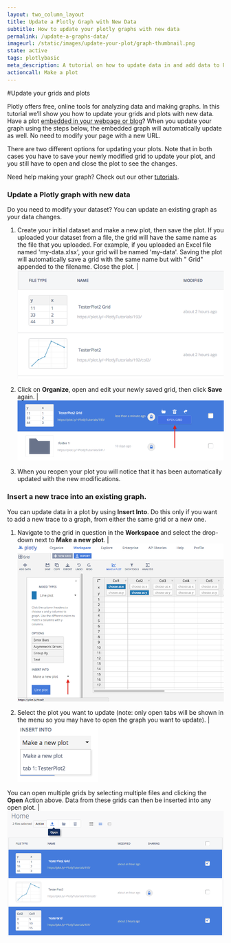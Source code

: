 ```yaml
---
layout: two_column_layout
title: Update a Plotly Graph with New Data
subtitle: How to update your plotly graphs with new data
permalink: /update-a-graphs-data/
imageurl: /static/images/update-your-plot/graph-thumbnail.png
state: active
tags: plotlybasic
meta_description: A tutorial on how to update data in and add data to Plotly graphs. Plotly is the easiest way to graph and share your data.
actioncall: Make a plot
---
```


#Update your grids and plots

Plotly offers free, online tools for analyzing data and making graphs. In this tutorial we’ll show you how to update your grids and plots with new data. Have a plot [embedded in your webpage or blog](http://help.plot.ly/embed-graphs-in-websites)? When you update your graph using the steps below, the embedded graph will automatically update as well. No need to modify your page with a new URL.

There are two different options for updating your plots. Note that in both cases you have to save your newly modified grid to update your plot, and you still have to open and close the plot to see the changes.

Need help making your graph? Check out our other [tutorials](http://help.plot.ly/tutorials/).

### Update a Plotly graph with new data

Do you need to modify your dataset? You can update an existing graph as your data changes.

1) Create your initial dataset and make a new plot, then save the plot. If you uploaded your dataset from a file, the grid will have the same name as the file that you uploaded. For example, if you uploaded an Excel file named 'my-data.xlsx', your grid will be named 'my-data'. Saving the plot will automatically save a grid with the same name but with " Grid" appended to the filename.  Close the plot. | ![New grid](/static/images/update-your-plot/new-grid.png)

2) Click on **Organize**, open and edit your newly saved grid, then click **Save** again. | ![New grid](/static/images/update-your-plot/open-grid.png)

3) When you reopen your plot you will notice that it has been
automatically updated with the new modifications.

### Insert a new trace into an existing graph.

You can update data in a plot by using **Insert Into**. Do this only if you want to add a new trace to a graph, from either the same grid or a new one.

1) Navigate to the grid in question in the **Workspace** and select the drop-down next to **Make a new plot**.  | ![Workspace](/static/images/update-your-plot/workspace.png)

2) Select the plot you want to update (note: only open tabs will be shown in the menu so you may have to open the graph you want to update).  | ![Insert data into plot](/static/images/update-your-plot/insert-into.png)

You can open multiple grids by selecting multiple files and clicking the **Open** Action above. Data from these grids can then be inserted into any open plot. | ![Open multiple grids](/static/images/update-your-plot/open-multiple-grids.png)
